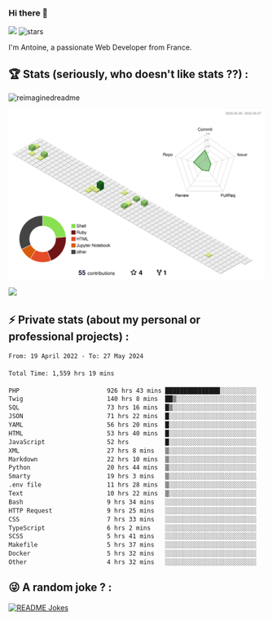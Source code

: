 ### Hi there 👋

![](https://komarev.com/ghpvc/?username=niotna)
<img src="https://img.shields.io/github/stars/niotna?label=Stars" alt="stars">

I'm Antoine, a passionate Web Developer from France.

## :trophy: Stats (seriously, who doesn't like stats ??) : 

<!---
[![Top Langs](https://github-readme-stats.vercel.app/api/top-langs/?username=niotna)](https://github.com/anuraghazra/github-readme-stats) 
-->
<img src="https://myreadme.vercel.app/api/embed/niotna?panels=userstatistics,toprepositories,toplanguages,commitgraph" alt="reimaginedreadme" />

![](./profile-3d-contrib/profile-green-animate.svg)

<img src="https://github-profile-trophy.vercel.app/?username=niotna&theme=juicyfresh&no-bg=true" />

## :zap: Private stats (about my personal or professional projects) : 

<!--START_SECTION:waka-->

```txt
From: 19 April 2022 - To: 27 May 2024

Total Time: 1,559 hrs 19 mins

PHP                        926 hrs 43 mins ███████████████░░░░░░░░░░   59.43 %
Twig                       140 hrs 8 mins  ██▒░░░░░░░░░░░░░░░░░░░░░░   08.99 %
SQL                        73 hrs 16 mins  █▒░░░░░░░░░░░░░░░░░░░░░░░   04.70 %
JSON                       71 hrs 22 mins  █░░░░░░░░░░░░░░░░░░░░░░░░   04.58 %
YAML                       56 hrs 20 mins  █░░░░░░░░░░░░░░░░░░░░░░░░   03.61 %
HTML                       53 hrs 40 mins  █░░░░░░░░░░░░░░░░░░░░░░░░   03.44 %
JavaScript                 52 hrs          █░░░░░░░░░░░░░░░░░░░░░░░░   03.34 %
XML                        27 hrs 8 mins   ▒░░░░░░░░░░░░░░░░░░░░░░░░   01.74 %
Markdown                   22 hrs 10 mins  ▒░░░░░░░░░░░░░░░░░░░░░░░░   01.42 %
Python                     20 hrs 44 mins  ▒░░░░░░░░░░░░░░░░░░░░░░░░   01.33 %
Smarty                     19 hrs 3 mins   ▒░░░░░░░░░░░░░░░░░░░░░░░░   01.22 %
.env file                  11 hrs 28 mins  ▒░░░░░░░░░░░░░░░░░░░░░░░░   00.74 %
Text                       10 hrs 22 mins  ▒░░░░░░░░░░░░░░░░░░░░░░░░   00.67 %
Bash                       9 hrs 34 mins   ░░░░░░░░░░░░░░░░░░░░░░░░░   00.61 %
HTTP Request               9 hrs 25 mins   ░░░░░░░░░░░░░░░░░░░░░░░░░   00.60 %
CSS                        7 hrs 33 mins   ░░░░░░░░░░░░░░░░░░░░░░░░░   00.48 %
TypeScript                 6 hrs 2 mins    ░░░░░░░░░░░░░░░░░░░░░░░░░   00.39 %
SCSS                       5 hrs 41 mins   ░░░░░░░░░░░░░░░░░░░░░░░░░   00.37 %
Makefile                   5 hrs 37 mins   ░░░░░░░░░░░░░░░░░░░░░░░░░   00.36 %
Docker                     5 hrs 32 mins   ░░░░░░░░░░░░░░░░░░░░░░░░░   00.36 %
Other                      4 hrs 32 mins   ░░░░░░░░░░░░░░░░░░░░░░░░░   00.29 %
```

<!--END_SECTION:waka-->

## :stuck_out_tongue_winking_eye: A random joke ? : 

<a href="https://readme-jokes.vercel.app"><img align="center" src="https://readme-jokes.vercel.app/api" alt="README Jokes"></a>
